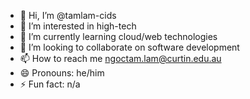 - 👋 Hi, I’m @tamlam-cids
- 👀 I’m interested in high-tech
- 🌱 I’m currently learning cloud/web technologies
- 💞️ I’m looking to collaborate on software development
- 📫 How to reach me ngoctam.lam@curtin.edu.au
- 😄 Pronouns: he/him
- ⚡ Fun fact: n/a

<!---
tamlam-cids/tamlam-cids is a ✨ special ✨ repository because its `README.md` (this file) appears on your GitHub profile.
You can click the Preview link to take a look at your changes.
--->
